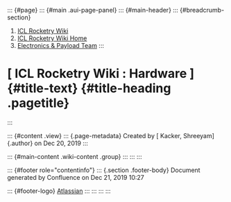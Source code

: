 ::: {#page}
::: {#main .aui-page-panel}
::: {#main-header}
::: {#breadcrumb-section}
1.  [ICL Rocketry Wiki](index.html)
2.  [ICL Rocketry Wiki Home](ICL-Rocketry-Wiki-Home_142270843.html)
3.  [Electronics & Payload Team](142271011.html)
:::

[ ICL Rocketry Wiki : Hardware ]{#title-text} {#title-heading .pagetitle}
=============================================
:::

::: {#content .view}
::: {.page-metadata}
Created by [ Kacker, Shreeyam]{.author} on Dec 20, 2019
:::

::: {#main-content .wiki-content .group}
:::
:::
:::

::: {#footer role="contentinfo"}
::: {.section .footer-body}
Document generated by Confluence on Dec 21, 2019 10:27

::: {#footer-logo}
[Atlassian](http://www.atlassian.com/)
:::
:::
:::
:::
